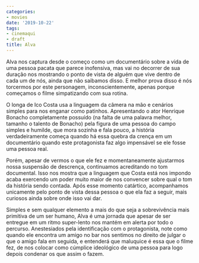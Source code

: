 ```yaml
---
categories:
- movies
date: '2019-10-22'
tags:
- cinemaqui
- draft
title: Alva
---
```


Alva nos captura desde o começo como um documentário sobre a vida de uma pessoa pacata que parece inofensiva, mas vai no decorrer de sua duração nos mostrando o ponto de vista de alguém que vive dentro de cada um de nós, ainda que não saibamos disso. E melhor prova disso é nós torcermos por este personagem, inconscientemente, apenas porque começamos o filme simpatizando com sua rotina.

O longa de Ico Costa usa a linguagem da câmera na mão e cenários simples para nos enganar como patinhos. Apresentando o ator Henrique Bonacho completamente possuído (na falta de uma palavra melhor, tamanho o talento de Bonacho) pela figura de uma pessoa do campo simples e humilde, que mora sozinha e fala pouco, a história verdadeiramente começa quando há essa quebra da crença em um documentário quando este protagonista faz algo impensável se ele fosse uma pessoa real.

Porém, apesar de vermos o que ele fez e momentaneamente ajustarmos nossa suspensão de descrença, continuamos acreditando no tom documental. Isso nos mostra que a linguagem que Costa está nos impondo acaba exercendo um poder muito maior de nos convencer sobre qual o tom da história sendo contada. Após esse momento catártico, acompanhamos unicamente pelo ponto de vista dessa pessoa o que ela faz a seguir, mais curiosos ainda sobre onde isso vai dar.

Simples e sem qualquer elemento a mais do que seja a sobrevivência mais primitiva de um ser humano, Alva é uma jornada que apesar de ser entregue em um ritmo super-lento nos mantém em alerta por todo o percurso. Anestesiados pela identificação com o protagonista, note como quando ele encontra um amigo no bar nos sentimos no direito de julgar o que o amigo fala em seguida, e entenderá que maluquice é essa que o filme fez, de nos colocar como cúmplice ideológico de uma pessoa para logo depois condenar os que assim o fazem.